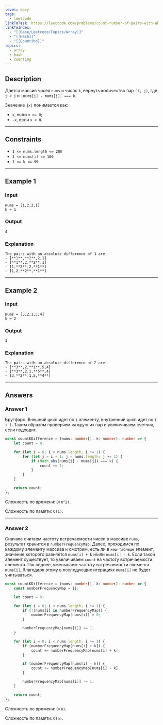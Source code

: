 ```yaml
---
level: easy
tags:
  - leetcode
linkToTask: https://leetcode.com/problems/count-number-of-pairs-with-absolute-difference-k/
linkToIndex:
  - "[[Base/Leetcode/Topics/Array]]"
  - "[[Hash]]"
  - "[[Counting]]"
topics:
  - array
  - hash
  - counting
---
```

## Description

Дается массив чисел `nums` и число `k`, вернуть количество пар `(i, j)`, где `i < j` и `|nums[i] - nums[j]| === k`.

Значение `|x|` понимается как:
- `x`, если `x >= 0`;
- `-x`, если `x < 0`.

---
## Constraints

- `1 <= nums.length <= 200`
- `1 <= nums[i] <= 100`
- `1 <= k <= 99`

---
## Example 1

### Input

```
nums = [1,2,2,1]
k = 1
```
### Output

```
4
```
### Explanation

```
The pairs with an absolute difference of 1 are:
- [**1**,**2**,2,1]
- [**1**,2,**2**,1]
- [1,**2**,2,**1**]
- [1,2,**2**,**1**]
```

---
## Example 2

### Input

```
nums = [3,2,1,5,4]
k = 2
```
### Output

```
3
```
### Explanation

```
The pairs with an absolute difference of 2 are:
- [**3**,2,**1**,5,4]
- [**3**,2,1,**5**,4]
- [3,**2**,1,5,**4**]
```

---
## Answers

### Answer 1

Брутфорс. Внешний цикл идет по `i` элементу, внутренний цикл идет по `i + 1`. Таким образом проверяем каждую из пар и увеличиваем счетчик, если подходит.

```typescript
const countKDifference = (nums: number[], k: number): number => {
	let count = 0;

	for (let i = 0; i < nums.length; i += 1) {
		for (let j = i + 1; j < nums.length; j += 1) {
			if (Math.abs(nums[i] - nums[j]) === k) {
				count += 1;
			}
		}
	}

	return count;
};
```

Сложность по времени: `O(n^2)`.

Сложность по памяти: `O(1)`.

---
### Answer 2

Сначала считаем частоту встречаемости чисел в массиве `nums`, результат хранится в `numberFrequencyMap`. 
Далее, проходимся по каждому элементу массива и смотрим, есть ли в `хеш-таблице` элемент, значение которого равняется `nums[i] + k` и/или `nums[i] - k`. Если такой элемент существует, то увеличиваем `count` на частоту встречаемости элемента. 
Последнее, уменьшаем частоту встречаемости элемента `nums[i]`, благодаря этому в последующих итерациях  `nums[i]` не будет учитываться.

```typescript
const countKDifference = (nums: number[], k: number): number => {
	const numberFrequencyMap = {};

	let count = 0;

	for (let i = 0; i < nums.length; i += 1) {
		if (!(nums[i] in numberFrequencyMap)) {
			numberFrequencyMap[nums[i]] = 0;
		}

		numberFrequencyMap[nums[i]] += 1;
	}

	for (let i = 0; i < nums.length; i += 1) {
		if (numberFrequencyMap[nums[i] + k]) {
			count += numberFrequencyMap[nums[i] + k];
		}

		if (numberFrequencyMap[nums[i] - k]) {
			count += numberFrequencyMap[nums[i] - k];
		}

		numberFrequencyMap[nums[i]] -= 1;
	}

	return count;
};
```

Сложность по времени: `O(n)`.

Сложность по памяти: `O(n)`.

